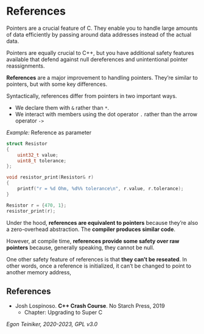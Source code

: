 # References

Pointers are a crucial feature of C. 
They enable you to handle large amounts of data efficiently by passing around 
data addresses instead of the actual data. 

Pointers are equally crucial to C++, but you have additional safety features 
available that defend against null dereferences and unintentional pointer 
reassignments. 

**References** are a major improvement to handling pointers. 
They’re similar to pointers, but with some key differences. 

Syntactically, references differ from pointers in two important ways. 
* We declare them with `&` rather than `*`.
* We interact with members using the dot operator `.` rather than the arrow operator `->`

_Example:_ Reference as parameter
```C++
struct Resistor 
{
    uint32_t value;
    uint8_t tolerance;
};

void resistor_print(Resistor& r)
{
    printf("r = %d Ohm, %d%% tolerance\n", r.value, r.tolerance);
}

Resistor r = {470, 1};
resistor_print(r);
```

Under the hood, **references are equivalent to pointers** because they’re also a 
zero-overhead abstraction. The **compiler produces similar code**.

However, at compile time, **references provide some safety over raw pointers** 
because, generally speaking, they cannot be null.

One other safety feature of references is that **they can’t be reseated**. 
In other words, once a reference is initialized, it can’t be changed to point 
to another memory address,


## References

* Josh Lospinoso. **C++ Crash Course**. No Starch Press, 2019 
    * Chapter: Upgrading to Super C 

*Egon Teiniker, 2020-2023, GPL v3.0*
